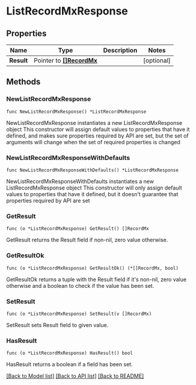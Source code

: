 # ListRecordMxResponse

## Properties

Name | Type | Description | Notes
------------ | ------------- | ------------- | -------------
**Result** | Pointer to [**[]RecordMx**](RecordMx.md) |  | [optional] 

## Methods

### NewListRecordMxResponse

`func NewListRecordMxResponse() *ListRecordMxResponse`

NewListRecordMxResponse instantiates a new ListRecordMxResponse object
This constructor will assign default values to properties that have it defined,
and makes sure properties required by API are set, but the set of arguments
will change when the set of required properties is changed

### NewListRecordMxResponseWithDefaults

`func NewListRecordMxResponseWithDefaults() *ListRecordMxResponse`

NewListRecordMxResponseWithDefaults instantiates a new ListRecordMxResponse object
This constructor will only assign default values to properties that have it defined,
but it doesn't guarantee that properties required by API are set

### GetResult

`func (o *ListRecordMxResponse) GetResult() []RecordMx`

GetResult returns the Result field if non-nil, zero value otherwise.

### GetResultOk

`func (o *ListRecordMxResponse) GetResultOk() (*[]RecordMx, bool)`

GetResultOk returns a tuple with the Result field if it's non-nil, zero value otherwise
and a boolean to check if the value has been set.

### SetResult

`func (o *ListRecordMxResponse) SetResult(v []RecordMx)`

SetResult sets Result field to given value.

### HasResult

`func (o *ListRecordMxResponse) HasResult() bool`

HasResult returns a boolean if a field has been set.


[[Back to Model list]](../README.md#documentation-for-models) [[Back to API list]](../README.md#documentation-for-api-endpoints) [[Back to README]](../README.md)


